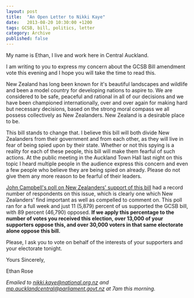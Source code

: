 ```yaml
---
layout: post
title:  "An Open Letter to Nikki Kaye"
date:   2013-08-20 10:30:00 +1200
tags: GCSB, bill, politics, letter
category: Archive
published: false
---
```


My name is Ethan, I live and work here in Central Auckland.

I am writing to you to express my concern about the GCSB Bill amendment vote this evening and I hope you will take the time to read this.

New Zealand has long been known for it's beautiful landscapes and wildlife and been a model country for developing nations to aspire to. We are considered to be safe, peaceful and rational in all of our decisions and we have been championed internationally, over and over again for making hard but necessary decisions, based on the strong moral compass we all possess collectively as New Zealanders. New Zealand is a desirable place to be.

This bill stands to change that. I believe this bill will both divide New Zealanders from their government and from each other, as they will live in fear of being spied upon by their state. Whether or not this spying is a reality for each of these people, this bill will make them fearful of such actions. At the public meeting in the Auckland Town Hall last night on this topic I heard multiple people in the audience express this concern and even a few people who believe they are being spied on already. Please do not give them any more reason to be fearful of their leaders.

[John Campbell's poll on New Zealanders' support of this bill](http://www.3news.co.nz/Campbell-Live-GCSB-roadie-poll-end/tabid/817/articleID/309661/Default.aspx) had a record number of respondents on this issue, which is clearly one which New Zealanders' find important as well as compelled to comment on. This poll ran for a full week and just 11 (5,879) percent of us supported the GCSB bill, with 89 percent (46,790) opposed. **If we apply this percentage to the number of votes you received this election, over 13,000 of your supporters oppose this, and over 30,000 voters in that same electorate alone oppose this bill.**

Please, I ask you to vote on behalf of the interests of your supporters and your electorate tonight.

Yours Sincerely,

Ethan Rose

*Emailed to nikki.kaye@national.org.nz and mp.aucklandcentral@parliament.govt.nz at 7am this morning.*